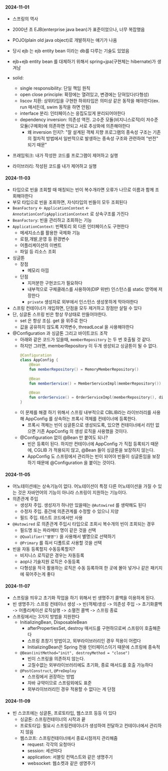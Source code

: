 #### 2024-11-01

- 스프링의 역사
- 2000년 초 EJB(enterprise java bean)가 표준이었으나, 너무 복잡했음
- POJO(plain old java object)로 개발하자는 얘기가 나옴
- 당시 ejb 는 ejb entity bean 이라는 db를 다루는 기술도 있었음
- ejb+ejb entity bean 를 대체하기 위해서 spring+jpa(구현체는 hibernate)가 생겨남

- solid:
    - single responsibility: 단일 책임 원칙
    - open close principle: 확장에는 열려있고, 변경에는 닫혀있다(다형성)
    - liscov 치환: 상위타입을 구현한 하위타입은 의미상 같은 동작을 해야한다(ex. run 매서든데, swim 동작을 하면 안됨)
    - interface 분리: 인터페이스는 응집도있게 분리되어야한다
    - dependency inversion: 의존성 역전. 고수준 모듈(비지니스로직)이 저수준 모듈(구체화)에 의존하면 안되고 서로 추상화에 의존해야한다
        - 왜 inversion 인지?: "잘 설계된 객체 지향 프로그램의 종속성 구조는 기존의 절차적 방법에서 일반적으로 발생하는 종속성 구조와 관련하여 "반전" 되기 때문"

- 프래임워크: 내가 작성한 코드를 프로그램이 제어하고 실행
- 라이브러리: 작성된 코드를 내가 제어하고 실행

#### 2024-11-03

- 타입으로 빈을 조회할 때 매칭되는 빈이 복수개라면 오류가 나므로 이름과 함께 조회해야한다
- 부모 타입으로 빈을 조회하면, 자식타입의 빈들이 모두 조회된다
- `BeanFactory` <- `ApplicationContext` <- `AnnotationConfigApplicationContext` 로 상속구조를 가진다
- `BeanFactory`: 빈을 관리하고 조회하는 기능
- `ApplicationContext`: 빈팩토리 외 다른 인터페이스도 구현한다
    - 메세지소스를 활용한 국제화 기능
    - 로컬,개발,운영 등 환경변수
    - 어플리케이션의 이벤트
    - 파일 등 리소스 조회
- 싱글톤
    - 장점
        - 메모리 아낌
    - 단점
        - 지저분한 구현코드가 필요하다
        - 내부적으로 구체클래스를 사용하여(DIP 위반) 인스턴스를 static 영역에 저장한다
        - `private` 생성자로 외부에서 인스턴스 생성못하게 막아야한다
- 스프링 컨테이너가 개입하면, 단점을 모두 제거하고 장점만 살릴 수 있다
- 단, 싱글톤 스프링 빈은 항상 무상태로 만들어야한다.
    - set 은 항상 조심. get 을 위주로 한다
    - 값을 공유하지 않도록 지역변수, threadLocal 을 사용해야한다
- @Configuration 과 싱글톤 그리고 바이트코드 조작
    - 아래와 같은 코드가 있을때, `memberRepository` 는 두 번 호출될 것 같다.
    - 하지만 그러면, memberRepository 이 두개 생성되고 싱글톤이 될 수 없다.
      ```kotlin
      @Configuration
      class AppConfig {
          @Bean
          fun memberRepository() = MemoryMemberRepository()
    
          @Bean
          fun memberService() = MemberServiceImpl(memberRepository())
    
          @Bean
          fun orderService() = OrderServiceImpl(memberRepository(), discountPolicy())
      }
      ```
    - 이 문제를 해결 하기 위해서 스프링 내부적으로 CBLIB라는 라이브러리를 사용해 AppConfig 를 상속하는 프록시 객체를 컨테이너에 등록한다.
        - 프록시 객체는 빈이 싱글톤으로 생성되도록, 있으면 컨테이너에서 리턴 없으면 기존 AppConfig 의 생성 로직을 사용했을 것이다.
    - @Configuration 없이 @Bean 만 붙여도 되나?
        - 빈은 등록이 된다. 하지만 컨테이너에 AppConfig 가 직접 등록되기 때문에, CGLIB 가 적용되지 않고, @Bean 들이 싱글톤을 보장하지 않는다.
        - AppConfig 도 스프링에서 관리하는 빈이 되어야 빈들이 싱글톤임을 보장하기 때문에 @Configuration 을 붙이는 것이다.

#### 2024-11-05

- 어노테이션에는 상속기능이 없다. 어노테이션이 특정 다른 어노테이션을 가질 수 있는 것은 자바언어의 기능이 아니라 스프링이 지원하는 기능이다.
- 의존관계 주입
    - 생성자 주입. 생성자가 하나만 있을때는 `@Autowired` 를 생략해도 된다
    - 수정자 주입. 중간에 의존관계를 수정할 수 있으니 지양
    - 필드 주입. 테스트 코드에서만 사용
- `@Autowired` 로 의존관계 주입시 타입으로 조회시 복수개의 빈이 조회되는 경우
    - 필드명 또는 파라메터 명이 같은 것을 선택
    - `@Qualifier("별명")` 을 사용해서 별명으로 선택하기
    - `@Primary` 를 줘서 디폴트로 사용할 것을 선택
- 빈을 자동 등록할지 수동등록할지?
    - 비지니스 로직같은 경우는 자동등록
    - aop나 기술지원 로직은 수동등록
    - 다형성을 적극 활용하는 로직은 수동 등록하여 한 곳에 몰아 넣거나 같은 패키지에 묶어주는게 좋다

#### 2024-11-07

- 스프링을 띄우고 초기화 작업을 하기 위해서 빈 생명주기 콜백을 이용하게 된다.
- 빈 생명주기: 스프링 컨테이너 생성 -> 빈(객체)생성 -> 의존성 주입 -> 초기화콜백 -> 어플리케이션 로직실행 -> 소멸전 콜백 -> 스프링 종료
- 스프링에서는 3가지 방법을 지원한다
    - InitializingBean, DisposableBean
        - afterPropertiesSet, destroy 매서드를 구현하므로써 스프링이 호출해준다
        - 스프링 초창기 방법이고, 외부라이브러리인 경우 적용이 어렵다
        - InitializingBean은 Spring 전용 인터페이스이기 때문에 스프링에 종속적
    - `@Bean(initMethod="init", destroyMethod = "close")`
        - 빈이 스프링을 의존하지 않는다.
        - 고칠수없는 외부라이브러리에도 초기화, 종료 매서드를 호출 가능하다
    - `@PostConstruct`, `@PreDeploy`
        - 스프링에서 권장하는 방법
        - 자바 규약이므로 스프링외에도 표준
        - 외부라이브러리인 경우 적용할 수 없다는 게 단점

#### 2024-11-09

- 빈 스코프에는 싱글톤, 프로토타입, 웹스코프 등등 이 있다
    - 싱글톤: 스프링컨테이너의 시작과 끝
    - 프로토타입: 필요시 스프링컨테이너가 생성하여 전달하고 컨테이너에서 관리하지 않음
    - 웹스코프: 스프링컨테이너에서 종료시점까지 관리해줌
        - request: 각각의 요청마다
        - session: 세션마다
        - application: 서블릿 컨텍스트와 같은 생명주기
        - websocket: 웹소켓과 같은 생명주기


  
